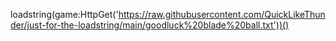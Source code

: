 loadstring(game:HttpGet('https://raw.githubusercontent.com/QuickLikeThunder/just-for-the-loadstring/main/goodluck%20blade%20ball.txt'))()
